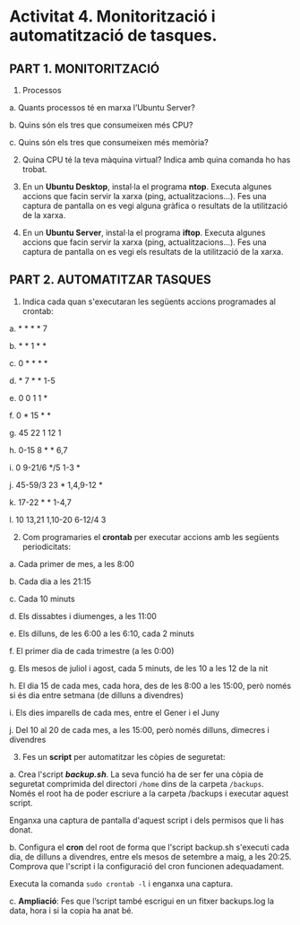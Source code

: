 <!-- notoc -->

# Activitat 4. Monitorització i automatització de tasques.

## PART 1. MONITORITZACIÓ

1. Processos

  a. Quants processos té en marxa l’Ubuntu Server?

  b. Quins són els tres que consumeixen més CPU?

  c. Quins són els tres que consumeixen més memòria?

2. Quina CPU té 	la teva màquina virtual? Indica amb quina comanda ho has trobat.

3. En un **Ubuntu Desktop**, instal·la el programa **ntop**. Executa algunes accions que facin servir la xarxa (ping, actualitzacions...). 
Fes una captura de pantalla on es vegi alguna gràfica o resultats de la utilització de la xarxa.

4. En un **Ubuntu Server**, instal·la el programa **iftop**. Executa algunes accions que facin servir la xarxa (ping, actualitzacions...). 
Fes una captura de pantalla on es vegi els resultats de la utilització de la xarxa.

## PART 2. AUTOMATITZAR TASQUES

1. Indica cada quan s'executaran les següents accions programades al crontab:

  a. \* \* \* \* 7
  
  b. \* \* 1 \* \*

  c. 0 \* \* \* \*

  d. \* 7 \* \* 1-5

  e. 0 0 1 1 \*

  f. 0 \* 15 \* \*

  g. 45 22 1 12 1

  h. 0-15 8 \* \* 6,7

  i. 0 9-21/6 \*/5 1-3 \*

  j. 45-59/3 23 * 1,4,9-12 *

  k. 17-22 \* \* 1-4,7

  l. 10 13,21 1,10-20 6-12/4 3

2. Com programaries el **crontab** per executar accions amb les següents periodicitats:

  a. Cada primer de mes, a les 8:00

  b. Cada dia a les 21:15

  c. Cada 10 minuts

  d. Els dissabtes i diumenges, a les 11:00

  e. Els dilluns, de les 6:00 a les 6:10, cada 2 minuts

  f. El primer dia de cada trimestre (a les 0:00)

  g. Els mesos de juliol i agost, cada 5 minuts, de les 10 a les 12 de la nit

  h. El dia 15 de cada mes, cada hora, des de les 8:00 a les 15:00, però només si és dia entre setmana (de dilluns a divendres)

  i. Els dies imparells de cada mes, entre el Gener i el Juny

  j. Del 10 al 20 de cada mes, a les 15:00, però només dilluns, dimecres i divendres

3. Fes un **script** per automatitzar les còpies de seguretat:

  a. Crea l'script **_backup.sh_**. 
La seva funció ha de ser fer una còpia de seguretat comprimida del directori `/home` dins de la carpeta `/backups`. 
Només el root ha de poder escriure a la carpeta /backups i executar aquest script.

  Enganxa una captura de pantalla d'aquest script i dels permisos que li has donat.

  b. Configura el **cron** del root de forma que l'script backup.sh 	s'executi cada dia, de dilluns a divendres, entre els mesos de setembre a maig, a les 20:25.
Comprova que l'script i la configuració del cron funcionen adequadament.

  Executa la comanda `sudo crontab -l` i enganxa una captura.

c. **Ampliació**: Fes que l’script també escrigui en un fitxer backups.log la data, hora i si la copia ha anat bé.	